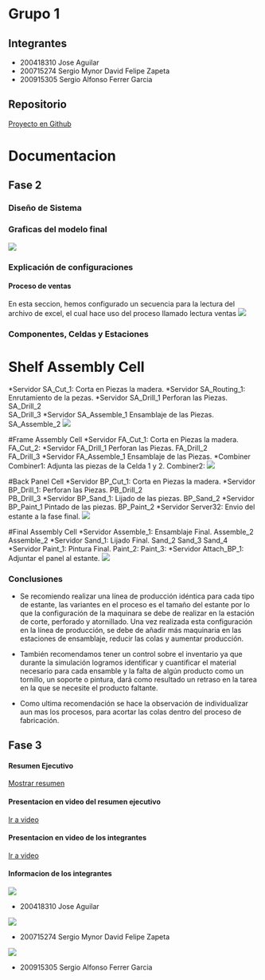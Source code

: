 # Grupo 1

## Integrantes

* 200418310 Jose Aguilar
* 200715274 Sergio Mynor David Felipe Zapeta
* 200915305 Sergio Alfonso Ferrer Garcia

## Repositorio
[Proyecto en Github](https://github.com/szapeta/MYS2_Proyecto_G1)

# Documentacion

## Fase 2

### Diseño de Sistema

### Graficas del modelo final
![](https://raw.githubusercontent.com/szapeta/MYS2_Proyecto_G1/main/img/modelo02.jpg)

### Explicación de configuraciones
#### Proceso de ventas

En esta seccion, hemos configurado un secuencia para la lectura del archivo de excel, el cual hace uso del proceso llamado lectura ventas
![](https://raw.githubusercontent.com/szapeta/MYS2_Proyecto_G1/main/img/ventas02.jpg)



### Componentes, Celdas y Estaciones
# Shelf Assembly Cell
*Servidor SA_Cut_1:		Corta en Piezas la madera.
*Servidor SA_Routing_1:	Enrutamiento de la pezas.
*Servidor SA_Drill_1	Perforan las Piezas.
		  SA_Drill_2		
		  SA_Drill_3
*Servidor SA_Assemble_1	Ensamblaje de las Piezas.
		  SA_Assemble_2	
![](https://raw.githubusercontent.com/szapeta/MYS2_Proyecto_G1/main/img/ShelfAC.jpg)

#Frame Assembly Cell
*Servidor FA_Cut_1:	Corta en Piezas la madera.
		  FA_Cut_2:
*Servidor FA_Drill_1	Perforan las Piezas.
		  FA_Drill_2		
		  FA_Drill_3
*Servidor FA_Assemble_1	Ensamblaje de las Piezas.
*Combiner Combiner1:	Adjunta las piezas de la Celda 1 y 2.
		  Combiner2:
![](https://raw.githubusercontent.com/szapeta/MYS2_Proyecto_G1/main/img/FrameAC.jpg)

#Back Panel Cell
*Servidor BP_Cut_1:		Corta en Piezas la madera.
*Servidor BP_Drill_1:	Perforan las Piezas.
		  PB_Drill_2		
		  PB_Drill_3
*Servidor BP_Sand_1:	Lijado de las piezas.
		  BP_Sand_2
*Servidor BP_Paint_1	Pintado de las piezas.
		  BP_Paint_2
*Servidor Server32:		Envio del estante a la fase final.
![](https://raw.githubusercontent.com/szapeta/MYS2_Proyecto_G1/main/img/BackPC.jpg)

#Final Assembly Cell
*Servidor Assemble_1:	Ensamblaje Final.
		  Assemble_2
		  Assemble_2
*Servidor Sand_1:		Lijado Final.
		  Sand_2
		  Sand_3
		  Sand_4
*Servidor Paint_1:		Pintura Final.
		  Paint_2:
		  Paint_3:
*Servidor Attach_BP_1: Adjuntar el panel al estante.
![](https://raw.githubusercontent.com/szapeta/MYS2_Proyecto_G1/main/img/FinalAC.jpg)

### Conclusiones
* Se recomiendo realizar una línea de producción idéntica para cada tipo de estante, las variantes en el proceso es el tamaño del estante por lo que la configuración de la maquinara se debe de realizar en la estación de corte, perforado y atornillado. Una vez realizada esta configuración en la línea de producción, se debe de añadir más maquinaria en las estaciones de ensamblaje, reducir las colas y aumentar producción.

* También recomendamos tener un control sobre el inventario ya que durante la simulación logramos identificar y cuantificar el material necesario para cada ensamble y la falta de algún producto como un tornillo, un soporte o pintura, dará como resultado un retraso en la tarea en la que se necesite el producto faltante.

* Como ultima recomendación se hace la observación de individualizar aun mas los procesos, para acortar las colas dentro del proceso de fabricación. 



## Fase 3 

#### Resumen Ejecutivo
[Mostrar resumen](https://raw.githubusercontent.com/szapeta/MYS2_Proyecto_G1/main/[MYS2]ResumenEjecutivo_G1.pdf)

#### Presentacion en video del resumen ejecutivo
[Ir a video](https://www.youtube.com/watch?v=KCxTQ6isnYM)

#### Presentacion en video de los integrantes
[Ir a video](https://youtu.be/vJTDCGPwoQs)

#### Informacion de los integrantes

![](https://raw.githubusercontent.com/szapeta/MYS2_Proyecto_G1/main/img/i01.jpg)
* 200418310 Jose Aguilar

![](https://raw.githubusercontent.com/szapeta/MYS2_Proyecto_G1/main/img/i03.jpg)
* 200715274 Sergio Mynor David Felipe Zapeta

![](https://raw.githubusercontent.com/szapeta/MYS2_Proyecto_G1/main/img/i02.jpg)
* 200915305 Sergio Alfonso Ferrer Garcia

